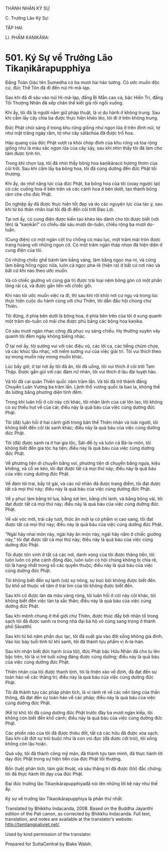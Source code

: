 THÁNH NHÂN KÝ SỰ

C. Trưởng Lão Ký Sự:

TẬP HAI

LI. PHẨM KAṆIKĀRA:

# 501\. Ký Sự về Trưởng Lão Tikaṇikārapupphiya

Đấng Toàn Giác tên Sumedha có ba mươi hai hảo tướng. Có ước muốn độc cư, đức Thế Tôn đã đi đến núi Hi-mã-lạp.

Sau khi đã đi sâu vào núi Hi-mã-lạp, đấng Bi Mẫn cao cả, bậc Hiền Trí, đấng Tối Thượng Nhân đã xếp chân thế kiết già rồi ngồi xuống.

Khi ấy, tôi đã là người nắm giữ pháp thuật, là vị du hành ở không trung. Sau khi cầm lấy cây chỉa ba được thực hiện khéo léo, tôi đi ở trên không trung.

Đức Phật chói sáng ở trong khu rừng giống như ngọn lửa ở trên đỉnh núi, tợ như mặt trăng ngày rằm, tợ như cây sālāchúa đã được trổ hoa.

Hào quang của đức Phật vượt ra khỏi chóp đỉnh của khu rừng và tỏa rộng giống như là màu sắc ngọn lửa của cây sậy, sau khi nhìn thấy tôi đã làm cho tâm được tịnh tín.

Trong khi chọn lựa, tôi đã nhìn thấy bông hoa kaṇikāracó hương thơm của cõi trời. Sau khi cầm lấy ba bông hoa, tôi đã cúng dường đến đức Phật tối thượng.

Khi ấy, do nhờ năng lực của đức Phật, ba bông hoa của tôi (xoay ngược lại) có các cuống hoa ở bên trên và các cánh hoa ở bên dưới, tạo thành bóng râm che cho đức Phật.

Do nghiệp ấy đã được thực hiện tốt đẹp và do các nguyện lực của tác ý, sau khi từ bỏ thân nhân loại tôi đã đi đến cõi trời Đạo Lợi.

Tại nơi ấy, có cung điện được kiến tạo khéo léo dành cho tôi được biết (với tên) là “kaṇikārī” có chiều dài sáu mươi do-tuần, chiều rộng ba mươi do-tuần.

(Cung điện) có một ngàn cột trụ chống có màu lục, một trăm mái tròn được trang hoàng với những ngọn cờ. Có một trăm ngàn tháp nhọn đã hiện diện ở cung điện của tôi.

Có những chiếc ghế bành làm bằng vàng, làm bằng ngọc ma-ni, và cũng làm bằng hồng ngọc nữa, luôn cả ngọc pha-lê (hiện ra) ở bất cứ nơi nào và bất cứ khi nào theo ước muốn.

Và có chiếc giường vô cùng giá trị được trải loại nệm bông gòn có một phần lông rái cá, và được gắn liền với chiếc gối.

Khi nào tôi ước muốn việc ra đi, thì sau khi rời khỏi nơi cư ngụ và trong lúc thực hiện cuộc du hành cùng với chư Thiên, tôi dẫn đầu hội chúng chư Thiên.

Tôi đứng, ở phía bên dưới là bông hoa, ở phía bên trên của tôi ở xung quanh một trăm do-tuần có mái che được phủ bằng các bông hoa kaṇika.

Có sáu mươi ngàn nhạc công đã phục vụ sáng chiều. Họ thường xuyên vây quanh tôi đêm ngày không biếng nhác.

Ở tại nơi ấy, tôi sướng vui với các điệu vũ, các lời ca, các tiếng chũm chọe, và các khúc tấu nhạc, với niềm sướng vui của việc giải trí. Tôi vui thích theo sự mong muốn này mong muốn khác.

Lúc bấy giờ, ở tại nơi ấy tôi đã ăn, tôi đã uống, tôi vui thích ở cõi trời Tam Thập. Được gần gũi với các đám nữ nhân, tôi vui thích ở lâu đài tuyệt hảo.

Và tôi đã cai quản Thiên quốc năm trăm lần. Và tôi đã trở thành đấng Chuyển Luân Vương ba trăm lần. Lãnh thổ vương quốc là bao la, không thể đo lường bằng phương diện tính đếm.

Trong khi luân hồi ở cõi này cõi khác, tôi nhận lãnh của cải lớn lao, tôi không có sự thiếu hụt về của cải; điều này là quả báu của việc cúng dường đức Phật.

Tôi (đã) luân hồi ở hai cảnh giới trong bản thể Thiên nhân và loài người, tôi không biết đến cõi tái sanh khác; điều này là quả báu của việc cúng dường đức Phật.

Tôi (đã) được sanh ra ở hai gia tộc, Sát-đế-lỵ và luôn cả Bà-la-môn, tôi không biết đến gia tộc hạ tiện; điều này là quả báu của việc cúng dường đức Phật.

Về phương tiện di chuyển bằng voi, phương tiện di chuyển bằng ngựa, kiệu khiêng, và cỗ xe kéo, tôi đạt được tất cả mọi thứ này; điều này là quả báu của việc cúng dường đức Phật.

Về đám tôi trai, bầy tớ gái, và các nữ nhân đã được trang điểm, tôi đạt được tất cả mọi thứ này; điều này là quả báu của việc cúng dường đức Phật.

Về y phục làm bằng tơ lụa, bằng sợi len, bằng chỉ lanh, và bằng bông vải, tôi đạt được tất cả mọi thứ này; điều này là quả báu của việc cúng dường đức Phật.

Về vải vóc mới, trái cây tươi, thức ăn mới lạ có phẩm vị cao sang, tôi đạt được tất cả mọi thứ này; điều này là quả báu của việc cúng dường đức Phật.

“Ngài hãy nhai món này, ngài hãy ăn món này, ngài hãy nằm ở chiếc giường này,” tôi đạt được tất cả mọi thứ này; điều này là quả báu của việc cúng dường đức Phật.

Tôi được tôn vinh ở tất cả các nơi, danh vọng của tôi được thăng tiến, tôi luôn luôn có phe cánh đông đảo, luôn luôn có hội chúng không bị chia rẽ, tôi là hạng nhất trong số các quyến thuộc; điều này là quả báu của việc cúng dường đức Phật.

Tôi không biết đến sự lạnh (và) sự nóng, sự bực bội không được biết đến. Sự khổ sở thuộc về tâm ở trái tim của tôi không được biết đến.

Sau khi có được làn da màu vàng ròng, tôi luân hồi ở cõi này cõi khác, tôi không biết đến việc tàn tạ sắc thân; điều này là quả báu của việc cúng dường đức Phật.

Sau khi mệnh chung ở thế giới chư Thiên, được thúc đẩy bởi nhân tố trong sạch tôi đã được sanh ra trong nhà đại bá hộ vô cùng sang trọng ở thành phố Sāvatthī.

Sau khi từ bỏ năm phần dục lạc, tôi đã xuất gia vào đời sống không gia đình. Vào lúc bảy tuổi tính từ khi sanh, tôi đã thành tựu phẩm vị A-la-hán.

Sau khi nhận biết đức hạnh (của tôi), đức Phật bậc Hữu Nhãn đã cho tu lên bậc trên, tôi là vị trẻ tuổi xứng đáng được cúng dường; điều này là quả báu của việc cúng dường đức Phật.

Thiên nhãn của tôi được thanh tịnh, tôi là thiện xảo về định, đã đạt đến sự toàn hảo về các thắng trí; điều này là quả báu của việc cúng dường đức Phật.

Tôi đã thành tựu các pháp phân tích, là vị rành rẽ về các nền tảng của thần thông, đã đạt đến sự toàn hảo về các pháp; điều này là quả báu của việc cúng dường đức Phật.

(Kể từ khi) tôi đã cúng dường đức Phật trước đây ba mươi ngàn kiếp, tôi không còn biết đến khổ cảnh; điều này là quả báu của việc cúng dường đức Phật.

Các phiền não của tôi đã được thiêu đốt, tất cả các hữu đã được xóa sạch. Sau khi cắt đứt sự trói buộc như là con voi đực (đã được cởi trói), tôi sống không còn lậu hoặc.

Quả vậy, tôi đã thành công mỹ mãn, đã thành tựu tam minh, đã thực hành lời dạy đức Phật trong sự hiện tiền của đức Phật tối thượng.

Bốn (tuệ) phân tích, tám giải thoát, và sáu thắng trí đã được (tôi) đắc chứng; tôi đã thực hành lời dạy của đức Phật.

Đại đức trưởng lão Tikaṇikārapupphiyađã nói lên những lời kệ này như thế ấy.

Ký sự về trưởng lão Tikaṇikārapupphiya là phần thứ nhất.

Translated by Bhikkhu Indacanda, 2008. Based on the Buddha Jayanthi edition of the Pali canon, as corrected by Bhikkhu Indacanda. Full text, translation, and notes are available at the translator’s website: http://tamtangpaliviet.net/.

Used by kind permission of the translator.

Prepared for SuttaCentral by Blake Walsh.